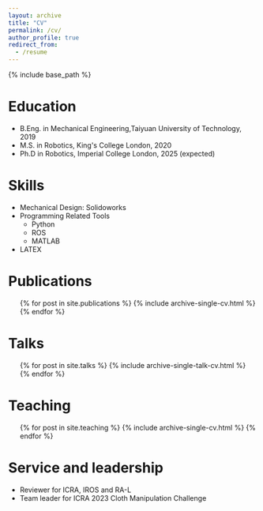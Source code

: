 ```yaml
---
layout: archive
title: "CV"
permalink: /cv/
author_profile: true
redirect_from:
  - /resume
---
```


{% include base_path %}

Education
======
* B.Eng. in Mechanical Engineering,Taiyuan University of Technology, 2019
* M.S. in Robotics, King's College London, 2020
* Ph.D in Robotics, Imperial College London, 2025 (expected)

  
Skills
======
* Mechanical Design: Solidoworks
* Programming Related Tools
  * Python
  * ROS
  * MATLAB
* LATEX

Publications
======
  <ul>{% for post in site.publications %}
    {% include archive-single-cv.html %}
  {% endfor %}</ul>
  
Talks
======
  <ul>{% for post in site.talks %}
    {% include archive-single-talk-cv.html %}
  {% endfor %}</ul>
  
Teaching
======
  <ul>{% for post in site.teaching %}
    {% include archive-single-cv.html %}
  {% endfor %}</ul>
  
Service and leadership
======
* Reviewer for ICRA, IROS and RA-L
* Team leader for ICRA 2023 Cloth Manipulation Challenge 
